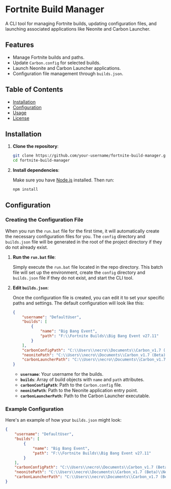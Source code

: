 # Fortnite Build Manager

A CLI tool for managing Fortnite builds, updating configuration files, and launching associated applications like Neonite and Carbon Launcher.

## Features

- Manage Fortnite builds and paths.
- Update `Carbon.config` for selected builds.
- Launch Neonite and Carbon Launcher applications.
- Configuration file management through `builds.json`.

## Table of Contents

- [Installation](#installation)
- [Configuration](#configuration)
- [Usage](#usage)
- [License](#license)

## Installation

1. **Clone the repository**:

    ```bash
    git clone https://github.com/your-username/fortnite-build-manager.git
    cd fortnite-build-manager
    ```

2. **Install dependencies**:

    Make sure you have [Node.js](https://nodejs.org/) installed. Then run:

    ```bash
    npm install
    ```

## Configuration

### Creating the Configuration File

When you run the `run.bat` file for the first time, it will automatically create the necessary configuration files for you. The `config` directory and `builds.json` file will be generated in the root of the project directory if they do not already exist.

1. **Run the `run.bat` file**:

    Simply execute the `run.bat` file located in the repo directory. This batch file will set up the environment, create the `config` directory and `builds.json` file if they do not exist, and start the CLI tool.

2. **Edit `builds.json`**:

    Once the configuration file is created, you can edit it to set your specific paths and settings. The default configuration will look like this:

    ```json
    {
        "username": "DefaultUser",
        "builds": [
            {
                "name": "Big Bang Event",
                "path": "F:\\Fortnite Builds\\Big Bang Event v27.11"
            }
        ],
        "carbonConfigPath": "C:\\Users\\necro\\Documents\\Carbon_v1.7 (Beta)\\Carbon.config",
        "neonitePath": "C:\\Users\\necro\\Documents\\Carbon_v1.7 (Beta)\\Neonite-main\\app.js",
        "carbonLauncherPath": "C:\\Users\\necro\\Documents\\Carbon_v1.7 (Beta)\\CarbonLauncher.exe"
    }
    ```

    - **`username`**: Your username for the builds.
    - **`builds`**: Array of build objects with `name` and `path` attributes.
    - **`carbonConfigPath`**: Path to the `Carbon.config` file.
    - **`neonitePath`**: Path to the Neonite application entry point.
    - **`carbonLauncherPath`**: Path to the Carbon Launcher executable.

### Example Configuration

Here's an example of how your `builds.json` might look:

```json
{
    "username": "DefaultUser",
    "builds": [
        {
            "name": "Big Bang Event",
            "path": "F:\\Fortnite Builds\\Big Bang Event v27.11"
        }
    ],
    "carbonConfigPath": "C:\\Users\\necro\\Documents\\Carbon_v1.7 (Beta)\\Carbon.config",
    "neonitePath": "C:\\Users\\necro\\Documents\\Carbon_v1.7 (Beta)\\Neonite-main\\app.js",
    "carbonLauncherPath": "C:\\Users\\necro\\Documents\\Carbon_v1.7 (Beta)\\CarbonLauncher.exe"
}
